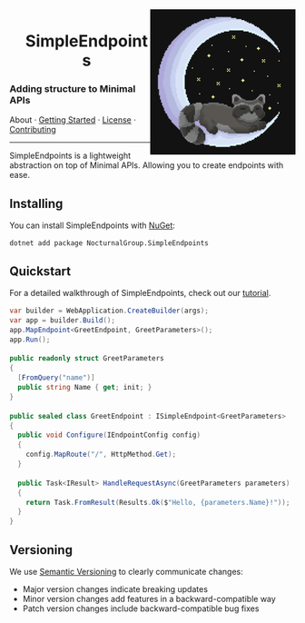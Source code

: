 <img align="right" width="256" height="256" src="Assets/Logo.png">

<div id="user-content-toc">
  <ul align="center" style="list-style: none;">
    <summary>
      <h1>SimpleEndpoints</h1>
    </summary>
  </ul>
</div>

### Adding structure to Minimal APIs

About · [Getting Started](tutorial.md) · [License](license.txt) · [Contributing](contributing.md)

---

SimpleEndpoints is a lightweight abstraction on top of Minimal APIs.
Allowing you to create endpoints with ease.

## Installing

You can install SimpleEndpoints with [NuGet](https://www.nuget.org/packages/NocturnalGroup.SimpleEndpoints):

```shell
dotnet add package NocturnalGroup.SimpleEndpoints
```

## Quickstart

For a detailed walkthrough of SimpleEndpoints, check out our [tutorial](tutorial.md).

```csharp
var builder = WebApplication.CreateBuilder(args);
var app = builder.Build();
app.MapEndpoint<GreetEndpoint, GreetParameters>();
app.Run();

public readonly struct GreetParameters
{
  [FromQuery("name")]
  public string Name { get; init; }
}

public sealed class GreetEndpoint : ISimpleEndpoint<GreetParameters>
{
  public void Configure(IEndpointConfig config)
  {
    config.MapRoute("/", HttpMethod.Get);
  }

  public Task<IResult> HandleRequestAsync(GreetParameters parameters)
  {
    return Task.FromResult(Results.Ok($"Hello, {parameters.Name}!"));
  }
}
```

## Versioning

We use [Semantic Versioning](https://semver.org/) to clearly communicate changes:

- Major version changes indicate breaking updates
- Minor version changes add features in a backward-compatible way
- Patch version changes include backward-compatible bug fixes
